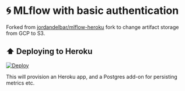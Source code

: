 
# :cyclone:	MLflow with basic authentication

Forked from  [jordandelbar/mlflow-heroku](https://github.com/jordandelbar/mlflow-heroku) fork to change artifact storage from GCP to S3.

## :arrow_up: Deploying to Heroku

[![Deploy](https://www.herokucdn.com/deploy/button.svg)](https://dashboard.heroku.com/new?template=https://github.com/DataScienceLU/mlflow-heroku)

This will provision an Heroku app, and a Postgres add-on for persisting metrics etc.
